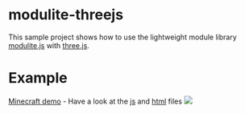 modulite-threejs
================

This sample project shows how to use the lightweight module library <a href="https://github.com/zfedoran/modulite.js">modulite.js</a> with <a href="https://github.com/mrdoob/three.js/">three.js</a>.

Example
========
<a href="http://zfedoran.github.com/modulite-threejs/example/index.html">Minecraft demo</a> - Have a look at the <a href="https://github.com/zfedoran/modulite-threejs/blob/master/example/js/webgl_geometry_minecraft_ao.js">js</a> and <a href="https://github.com/zfedoran/modulite-threejs/blob/master/example/index.html">html</a> files
<a href="http://zfedoran.github.com/modulite-threejs/example/index.html"><img src="https://github.com/zfedoran/modulite-threejs/raw/master/example/images/webgl_geometry_minecraft_ao.png"></a>